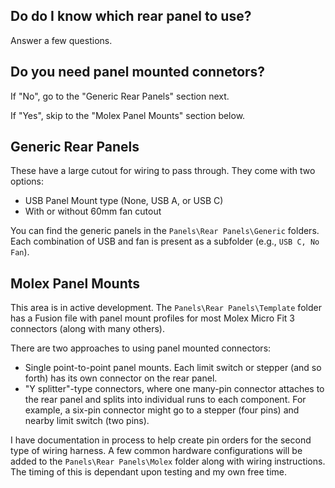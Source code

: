 ## Do do I know which rear panel to use?

Answer a few questions.

## Do you need panel mounted connetors?

If "No", go to the "Generic Rear Panels" section next.

If "Yes", skip to the "Molex Panel Mounts" section below.

## Generic Rear Panels

These have a large cutout for wiring to pass through. They come with two options:

- USB Panel Mount type (None, USB A, or USB C)
- With or without 60mm fan cutout

You can find the generic panels in the `Panels\Rear Panels\Generic` folders. Each combination of USB and fan is present as a subfolder (e.g., `USB C, No Fan`).

## Molex Panel Mounts

This area is in active development. The `Panels\Rear Panels\Template` folder has a Fusion file with panel mount profiles for most Molex Micro Fit 3 connectors (along with many others).

There are two approaches to using panel mounted connectors:

- Single point-to-point panel mounts. Each limit switch or stepper (and so forth) has its own connector on the rear panel.
- "Y splitter"-type connectors, where one many-pin connector attaches to the rear panel and splits into individual runs to each component. For example, a six-pin connector might go to a stepper (four pins) and nearby limit switch (two pins).

I have documentation in process to help create pin orders for the second type of wiring harness. A few common hardware configurations will be added to the `Panels\Rear Panels\Molex` folder along with wiring instructions. The timing of this is dependant upon testing and my own free time.